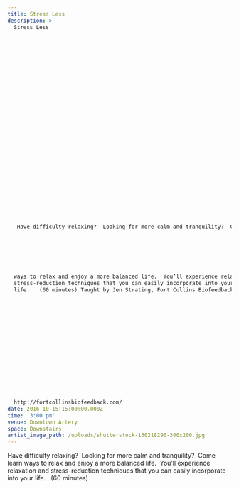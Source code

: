 ```yaml
---
title: Stress Less
description: >-
  Stress Less































   Have difficulty relaxing?  Looking for more calm and tranquility?  Come learn







  ways to relax and enjoy a more balanced life.  You’ll experience relaxation and
  stress-reduction techniques that you can easily incorporate into your
  life.   (60 minutes) Taught by Jen Strating, Fort Collins Biofeedback.

















  http://fortcollinsbiofeedback.com/
date: 2016-10-15T15:00:00.000Z
time: '3:00 pm'
venue: Downtown Artery
space: Downstairs
artist_image_path: /uploads/shutterstock-130218290-300x200.jpg
---
```



Have difficulty relaxing?  Looking for more calm and tranquility?  Come learn ways to relax and enjoy a more balanced life.  You’ll experience relaxation and stress-reduction techniques that you can easily incorporate into your life.   (60 minutes)